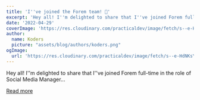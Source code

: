 ```yaml
---
title: 'I''ve joined the Forem team! 🌱'
excerpt: 'Hey all! I''m delighted to share that I''ve joined Forem full-time in the role of Social Media Manager...'
date: '2022-04-29'
coverImage: 'https://res.cloudinary.com/practicaldev/image/fetch/s--e-HdNKsY--/c_imagga_scale,f_auto,fl_progressive,h_420,q_auto,w_1000/https://dev-to-uploads.s3.amazonaws.com/uploads/articles/aaeocw1lqvc2p3rup1yg.jpg'
author:
  name: Koders
  picture: "assets/blog/authors/koders.png"
ogImage:
  url: 'https://res.cloudinary.com/practicaldev/image/fetch/s--e-HdNKsY--/c_imagga_scale,f_auto,fl_progressive,h_420,q_auto,w_1000/https://dev-to-uploads.s3.amazonaws.com/uploads/articles/aaeocw1lqvc2p3rup1yg.jpg'
---
```


Hey all! I''m delighted to share that I''ve joined Forem full-time in the role of Social Media Manager...

[Read more](https://dev.to/erinposting/ive-joined-the-forem-team-3h88)
